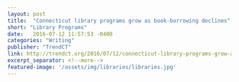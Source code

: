 ```yaml
---
layout: post
title:  "Connecticut library programs grow as book-borrowing declines"
short: "Library Programs"
date:   2016-07-12 11:57:53 -0400
categories: "Writing"
publisher: "TrendCT"
link: http://trendct.org/2016/07/12/connecticut-library-programs-grow-as-book-borrowing-declines/
excerpt_separator: <!--more-->
featured-image: '/assets/img/libraries/libraries.jpg'
---
```

